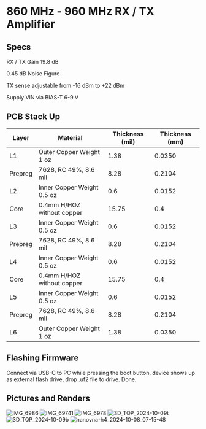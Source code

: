 # **860 MHz - 960 MHz RX / TX Amplifier**

## Specs

RX / TX Gain 19.8 dB

0.45 dB Noise Figure

TX sense adjustable from -16 dBm to +22 dBm

Supply VIN via BIAS-T 6-9 V



## PCB Stack Up

Layer | Material | Thickness (mil) | Thickness (mm)
----- | -------- | --------------- | --------------
L1 | Outer Copper Weight 1 oz | 1.38 | 0.0350
Prepreg | 7628, RC 49%, 8.6 mil | 8.28 | 0.2104
L2 | Inner Copper Weight 0.5 oz | 0.6 | 0.0152
Core | 0.4mm H/HOZ without copper | 15.75 | 0.4
L3 | Inner Copper Weight 0.5 oz | 0.6 | 0.0152
Prepreg | 7628, RC 49%, 8.6 mil | 8.28 | 0.2104
L4 | Inner Copper Weight 0.5 oz | 0.6 | 0.0152
Core | 0.4mm H/HOZ without copper | 15.75 | 0.4
L5 | Inner Copper Weight 0.5 oz | 0.6 | 0.0152
Prepreg | 7628, RC 49%, 8.6 mil | 8.28 | 0.2104
L6 | Outer Copper Weight 1 oz | 1.38 | 0.0350

## Flashing Firmware

Connect via USB-C to PC while pressing the boot button, device shows up as external flash drive, drop .uf2 file to drive. Done.

## Pictures and Renders

![IMG_6986](https://github.com/user-attachments/assets/494973b2-5131-44f8-90a0-f34d8f4bf3d3)
![IMG_69741](https://github.com/user-attachments/assets/bdfffde8-1579-41e2-9c6d-57feef7329da)
![IMG_6978](https://github.com/user-attachments/assets/cdfc0fae-265b-4c84-83c9-b4451f8b29fc)
![3D_TQP_2024-10-09t](https://github.com/user-attachments/assets/989060b3-2b82-401d-a81e-d047308ac29c)
![3D_TQP_2024-10-09b](https://github.com/user-attachments/assets/b938c0ed-ea8b-4967-93c1-cd9353877a1e)
![nanovna-h4_2024-10-08_07-15-48](https://github.com/user-attachments/assets/bd2b8982-fd15-4655-a4a9-18fa295bbd67)
